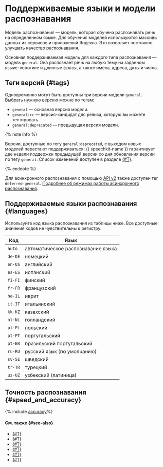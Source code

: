 # Поддерживаемые языки и модели распознавания


Модель распознавания — модель, которая обучена распознавать речь на определенном языке. Для обучения моделей используются массивы данных из сервисов и приложений Яндекса. Это позволяет постоянно улучшать качество распознавания.

Основная поддерживаемая модель для каждого типа распознавания — модель `general`. Она распознает речь на любую тему на заданном языке: короткие и длинные фразы, а также имена, адреса, даты и числа.


## Теги версий {#tags}

Одновременно могут быть доступны три версии модели `general`. Выбрать нужную версию можно по тегам:

* `general` — основная версия модели.
* `general:rc` — версия-кандидат для релиза, которую вы можете тестировать.
* `general:deprecated` — предыдущая версия модели.

{% note info %}

Версии, доступные по тегу `general:deprecated`, с выходом новых моделей перестают поддерживаться: {{ speechkit-name }} гарантирует две недели поддержки предыдущей версии со дня обновления версии по тегу `general`. Список изменений доступен в разделе [{#T}](../release-notes-stt.md).

{% endnote %}

Для асинхронного распознавания с помощью [API v2](api/transcribation-api.md) также доступен тег `deferred-general`. [Подробнее об режимах работы асинхронного распознавания](transcribation.md#modes).


## Поддерживаемые языки распознавания {#languages}

Используйте код языка распознавания из таблицы ниже. Все доступные значения кодов не чувствительны к регистру.

| Код | Язык                                                        |
|-------------------------------------------------------------|---|
| `auto` | автоматическое распознавание языка                          |
| `de-DE` | немецкий                                                    |
| `en-US` | английский                                                  |
| `es-ES` | испанский                                                   |
| `fi-FI` | финский                                                     |
| `fr-FR` | французский                                                 |
| `he-IL` | иврит                                                       |
| `it-IT` | итальянский                                                 |
| `kk-KZ` | казахский                                                   |
| `nl-NL` | голландский                                                 |
| `pl-PL` | польский                                                    |
| `pt-PT` | португальский                                               |
| `pt-BR` | бразильский португальский 									|
| `ru-RU` | русский язык (по умолчанию)                                 |
| `sv-SE` | шведский                                                    |
| `tr-TR` | турецкий                                                    |
| `uz-UZ` | узбекский (латиница)                                        |


## Точность распознавания {#speed_and_accuracy}

{% include [accuracy](../../_includes/speechkit/accuracy.md)%}


#### См. также {#see-also}

* [{#T}](../formats.md)
* [{#T}](models.md)
* [{#T}](streaming.md)
* [{#T}](request.md)
* [{#T}](transcribation.md)
* [{#T}](additional-training.md)
